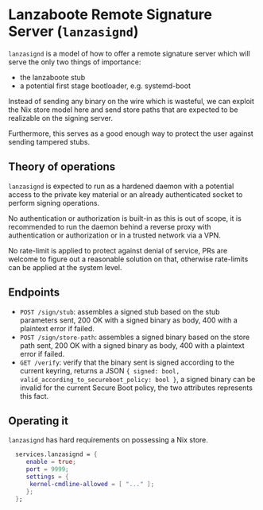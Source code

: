 # Lanzaboote Remote Signature Server (`lanzasignd`)

`lanzasignd` is a model of how to offer a remote signature server which
will serve the only two things of importance:

- the lanzaboote stub
- a potential first stage bootloader, e.g. systemd-boot

Instead of sending any binary on the wire which is wasteful, we can exploit the Nix store model here
and send store paths that are expected to be realizable on the signing server.

Furthermore, this serves as a good enough way to protect the user against sending tampered stubs.

## Theory of operations

`lanzasignd` is expected to run as a hardened daemon with a potential access to the private key material
or an already authenticated socket to perform signing operations.

No authentication or authorization is built-in as this is out of scope, it is recommended to run the daemon
behind a reverse proxy with authentication or authorization or in a trusted network via a VPN.

No rate-limit is applied to protect against denial of service, PRs are welcome to figure out a reasonable solution on that,
otherwise rate-limits can be applied at the system level.

## Endpoints

- `POST /sign/stub`: assembles a signed stub based on the stub parameters sent, 200 OK with a signed binary as body, 400 with a plaintext error if failed.
- `POST /sign/store-path`: assembles a signed binary based on the store path sent, 200 OK with a signed binary as body, 400 with a plaintext error if failed.
- `GET /verify`: verify that the binary sent is signed according to the current keyring, returns a JSON `{ signed: bool, valid_according_to_secureboot_policy: bool }`, a signed binary can be invalid for the current Secure Boot policy, the two attributes represents this fact.

## Operating it

`lanzasignd` has hard requirements on possessing a Nix store.

```nix
  services.lanzasignd = {
     enable = true;
     port = 9999;
     settings = {
      kernel-cmdline-allowed = [ "..." ];
     };
  };
```
